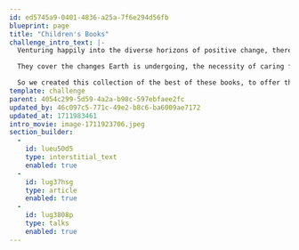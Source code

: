 ```yaml
---
id: ed5745a9-0401-4836-a25a-7f6e294d56fb
blueprint: page
title: "Children's Books"
challenge_intro_text: |-
  Venturing happily into the diverse horizons of positive change, there are many children’s books about our planet published in the last few years.  

  They cover the changes Earth is undergoing, the necessity of caring for it, the challenges to wildlife, respecting and loving people who may seem vastly different from ourselves, human rights, sports, cultural differences, and on to many more “non-fiction” concerns. 

  So we created this collection of the best of these books, to offer them as the center of an accessible, fun and instructive oasis for children.
template: challenge
parent: 4054c299-5d59-4a2a-b98c-597ebfaee2fc
updated_by: 46c097c5-771c-49e2-b8c6-ba6009ae7172
updated_at: 1711983461
intro_movie: image-1711923706.jpeg
section_builder:
  -
    id: lueu50d5
    type: interstitial_text
    enabled: true
  -
    id: lug37hsg
    type: article
    enabled: true
  -
    id: lug3808p
    type: talks
    enabled: true
---
```

